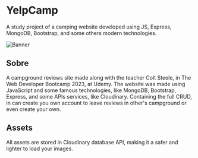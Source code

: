 # YelpCamp

A study project of a camping website developed using JS, Express, MongoDB, Bootstrap, and some others modern technologies.

![Banner](https://asset.cloudinary.com/ddmvvgno3/98dff15add599a0960c66d27049e0dc2)

## Sobre

A campground reviews site made along with the teacher Colt Steele, in The Web Developer Bootcamp 2023, at Udemy. The website
was made using JavaScript and some famous technologies, like MongoDB,  Bootstrap, Express, and some APIs services, like Cloudinary.
Containing the full CRUD, in can create you own account to leave reviews in other's campground or even create your own.

## Assets

All assets are stored in Cloudinary database API, making it a safer and lighter to load your images.
